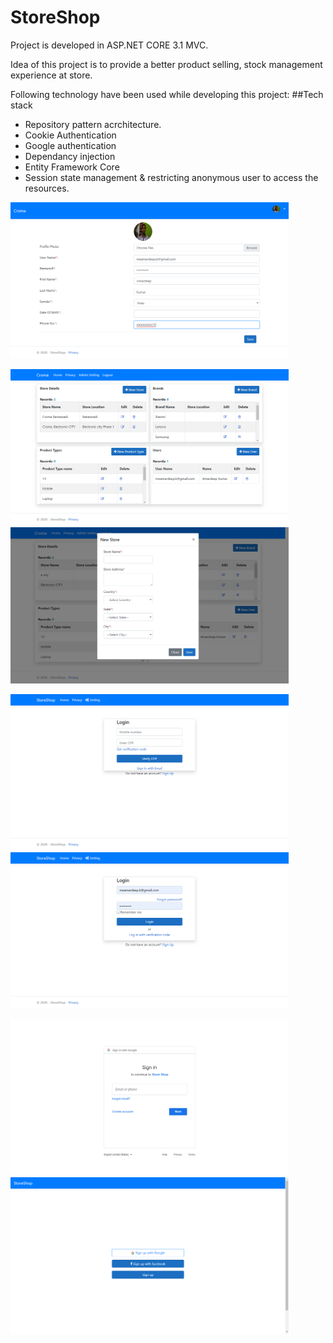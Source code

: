 # StoreShop
Project is developed in ASP.NET CORE 3.1 MVC.

Idea of this project is to provide a better product  selling, stock management experience at store.

Following technology have been used while developing this project:
##Tech stack
<ul>
<li>Repository pattern acrchitecture.</li>
<li>Cookie Authentication</li>
<li>Google authentication</li>
<li>Dependancy injection</li>
<li>Entity Framework Core</li>
<li>Session state management & restricting anonymous user to access the resources.</li>
</ul>


<img src="/StoreShop.Presentation/wwwroot/img/UserProfilePage.png" wigth="350" height="250"/> 

<img src="/StoreShop.Presentation/wwwroot/img/AdminSettingPage.png" wigth="350" height="250"/>     <img src="/StoreShop.Presentation/wwwroot/img/PopupWindow.png" wigth="350" height="250"/>


<img src="/StoreShop.Presentation/wwwroot/img/OTPLoginPage.png" wigth="350" height="250"/>         <img src="/StoreShop.Presentation/wwwroot/img/EmailLoginPage.png" wigth="350" height="250"/>   


<img src="/StoreShop.Presentation/wwwroot/img/GoogleSignInPage.png" wigth="350" height="250"/>      <img src="/StoreShop.Presentation/wwwroot/img/SignUpOptionPage.png" wigth="350" height="250"/>

